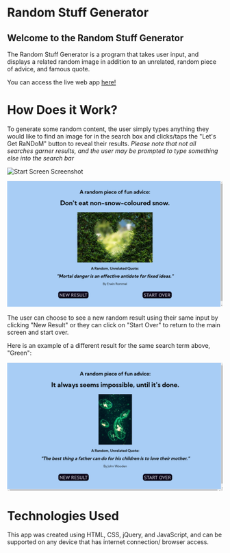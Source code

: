# Random Stuff Generator

## Welcome to the Random Stuff Generator
The Random Stuff Generator is a program that takes user input, and displays a related random image in addition to an unrelated, random piece of advice, and famous quote. 

You can access the live web app [here!](https://flitterio.github.io/Random-Stuff-Generator/) 

# How Does it Work?
To generate some random content, the user simply types anything they would like to find an image for in the search box and clicks/taps the "Let's Get RaNDoM" button to reveal their results. 
    *Please note that not all searches garner results, and the user may be prompted to type something else into the search bar*

![Start Screen Screenshot](/newstartscrn.PNG)

![First Result Screenshot](/newresultpg1.PNG)

The user can choose to see a new random result using their same input by clicking "New Result" or they can click on "Start Over" to return to the main screen and start over.

Here is an example of a different result for the same search term above, "Green":

![Second Result Screenshot](/newresultpg2.PNG)

# Technologies Used
This app was created using HTML, CSS, jQuery, and JavaScript, and can be supported on any device that has internet connection/ browser access.
